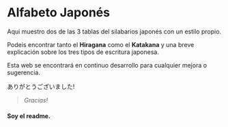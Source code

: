 # Alfabeto Japonés

Aqui muestro dos de las 3 tablas del silabarios japonés con un estilo propio.

Podeis encontrar tanto el **Hiragana** como el **Katakana** y una breve explicación sobre los tres tipos de escritura japonesa.

Esta web se encontrará en continuo desarrollo para cualquier mejora o sugerencia.

ありがとうございました!
> _Gracias!_

#### Soy el readme.


